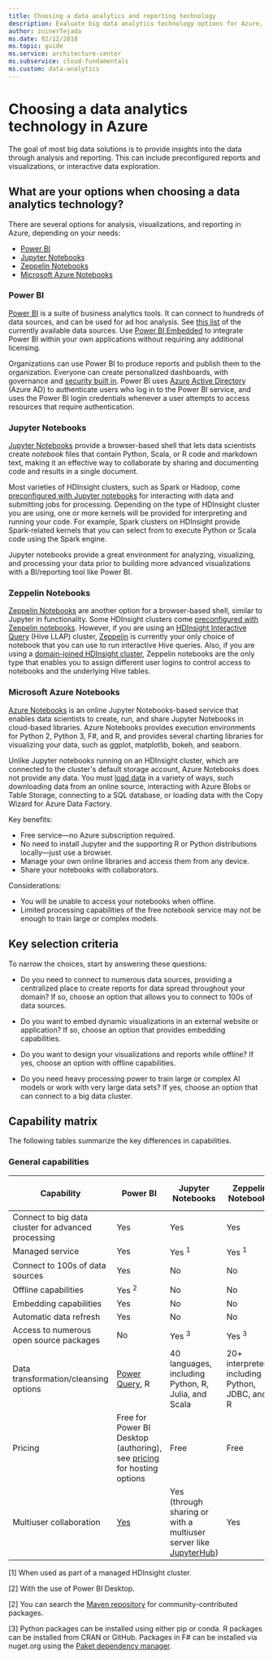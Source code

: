 ```yaml
---
title: Choosing a data analytics and reporting technology
description: Evaluate big data analytics technology options for Azure, including key selection criteria and a capability matrix.
author: zoinerTejada
ms.date: 02/12/2018
ms.topic: guide
ms.service: architecture-center
ms.subservice: cloud-fundamentals
ms.custom: data-analytics
---
```


# Choosing a data analytics technology in Azure

The goal of most big data solutions is to provide insights into the data through analysis and reporting. This can include preconfigured reports and visualizations, or interactive data exploration.

<!-- markdownlint-disable MD026 -->

## What are your options when choosing a data analytics technology?

<!-- markdownlint-disable MD026 -->

There are several options for analysis, visualizations, and reporting in Azure, depending on your needs:

- [Power BI](https://docs.microsoft.com/power-bi/)
- [Jupyter Notebooks](https://jupyter.readthedocs.io/en/latest/index.html)
- [Zeppelin Notebooks](https://zeppelin.apache.org/)
- [Microsoft Azure Notebooks](https://notebooks.azure.com/)

### Power BI

[Power BI](https://docs.microsoft.com/power-bi/) is a suite of business analytics tools. It can connect to hundreds of data sources, and can be used for ad hoc analysis. See [this list](https://docs.microsoft.com/power-bi/desktop-data-sources) of the currently available data sources. Use [Power BI Embedded](https://azure.microsoft.com/services/power-bi-embedded/) to integrate Power BI within your own applications without requiring any additional licensing.

Organizations can use Power BI to produce reports and publish them to the organization. Everyone can create personalized dashboards, with governance and [security built in](https://docs.microsoft.com/power-bi/service-admin-power-bi-security). Power BI uses [Azure Active Directory](https://docs.microsoft.com/azure/active-directory/) (Azure AD) to authenticate users who log in to the Power BI service, and uses the Power BI login credentials whenever a user attempts to access resources that require authentication.

### Jupyter Notebooks

[Jupyter Notebooks](https://jupyter.readthedocs.io/en/latest/index.html) provide a browser-based shell that lets data scientists create *notebook* files that contain Python, Scala, or R code and markdown text, making it an effective way to collaborate by sharing and documenting code and results in a single document.

Most varieties of HDInsight clusters, such as Spark or Hadoop, come [preconfigured with Jupyter notebooks](https://docs.microsoft.com/azure/hdinsight/spark/apache-spark-jupyter-notebook-kernels) for interacting with data and submitting jobs for processing. Depending on the type of HDInsight cluster you are using, one or more kernels will be provided for interpreting and running your code. For example, Spark clusters on HDInsight provide Spark-related kernels that you can select from to execute Python or Scala code using the Spark engine.

Jupyter notebooks provide a great environment for analyzing, visualizing, and processing your data prior to building more advanced visualizations with a BI/reporting tool like Power BI.

### Zeppelin Notebooks

[Zeppelin Notebooks](https://zeppelin.apache.org/) are another option for a browser-based shell, similar to Jupyter in functionality. Some HDInsight clusters come [preconfigured with Zeppelin notebooks](https://docs.microsoft.com/azure/hdinsight/spark/apache-spark-zeppelin-notebook). However, if you are using an [HDInsight Interactive Query](https://docs.microsoft.com/azure/hdinsight/interactive-query/apache-interactive-query-get-started) (Hive LLAP) cluster, [Zeppelin](https://docs.microsoft.com/azure/hdinsight/hdinsight-connect-hive-zeppelin) is currently your only choice of notebook that you can use to run interactive Hive queries. Also, if you are using a [domain-joined HDInsight cluster](https://docs.microsoft.com/azure/hdinsight/domain-joined/apache-domain-joined-introduction), Zeppelin notebooks are the only type that enables you to assign different user logins to control access to notebooks and the underlying Hive tables.

### Microsoft Azure Notebooks

[Azure Notebooks](https://notebooks.azure.com/) is an online Jupyter Notebooks-based service that enables data scientists to create, run, and share Jupyter Notebooks in cloud-based libraries. Azure Notebooks provides execution environments for Python 2, Python 3, F#, and R, and provides several charting libraries for visualizing your data, such as ggplot, matplotlib, bokeh, and seaborn.

Unlike Jupyter notebooks running on an HDInsight cluster, which are connected to the cluster's default storage account, Azure Notebooks does not provide any data. You must [load data](https://notebooks.azure.com/Microsoft/libraries/samples/html/Getting%20to%20your%20Data%20in%20Azure%20Notebooks.ipynb) in a variety of ways, such downloading data from an online source, interacting with Azure Blobs or Table Storage, connecting to a SQL database, or loading data with the Copy Wizard for Azure Data Factory.

Key benefits:

- Free service&mdash;no Azure subscription required.
- No need to install Jupyter and the supporting R or Python distributions locally&mdash;just use a browser.
- Manage your own online libraries and access them from any device.
- Share your notebooks with collaborators.

Considerations:

- You will be unable to access your notebooks when offline.
- Limited processing capabilities of the free notebook service may not be enough to train large or complex models.

## Key selection criteria

To narrow the choices, start by answering these questions:

- Do you need to connect to numerous data sources, providing a centralized place to create reports for data spread throughout your domain? If so, choose an option that allows you to connect to 100s of data sources.

- Do you want to embed dynamic visualizations in an external website or application? If so, choose an option that provides embedding capabilities.

- Do you want to design your visualizations and reports while offline? If yes, choose an option with offline capabilities.

- Do you need heavy processing power to train large or complex AI models or work with very large data sets? If yes, choose an option that can connect to a big data cluster.

## Capability matrix

The following tables summarize the key differences in capabilities.

### General capabilities

<!-- markdownlint-disable MD033 -->

| Capability | Power BI | Jupyter Notebooks | Zeppelin Notebooks | Microsoft Azure Notebooks |
| --- | --- | --- | --- | --- |
| Connect to big data cluster for advanced processing | Yes | Yes | Yes | No |
| Managed service | Yes | Yes <sup>1</sup> | Yes <sup>1</sup> | Yes |
| Connect to 100s of data sources | Yes | No | No | No |
| Offline capabilities | Yes <sup>2</sup> | No | No | No |
| Embedding capabilities | Yes | No | No | No |
| Automatic data refresh | Yes | No | No | No |
| Access to numerous open source packages | No | Yes <sup>3</sup> | Yes <sup>3</sup> | Yes <sup>4</sup> |
| Data transformation/cleansing options | [Power Query](https://powerbi.microsoft.com/blog/getting-started-with-power-query-part-i/), R | 40 languages, including Python, R, Julia, and Scala | 20+ interpreters, including Python, JDBC, and R | Python, F#, R |
| Pricing | Free for Power BI Desktop (authoring), see [pricing](https://powerbi.microsoft.com/pricing/) for hosting options | Free | Free | Free |
| Multiuser collaboration | [Yes](https://docs.microsoft.com/power-bi/service-how-to-collaborate-distribute-dashboards-reports) | Yes (through sharing or with a multiuser server like [JupyterHub](https://github.com/jupyterhub/jupyterhub)) | Yes | Yes (through sharing) |

<!-- markdownlint-enable MD033 -->

[1] When used as part of a managed HDInsight cluster.

[2] With the use of Power BI Desktop.

[2] You can search the [Maven repository](https://search.maven.org/) for community-contributed packages.

[3] Python packages can be installed using either pip or conda. R packages can be installed from CRAN or GitHub. Packages in F# can be installed via nuget.org using the [Paket dependency manager](https://fsprojects.github.io/Paket/).
